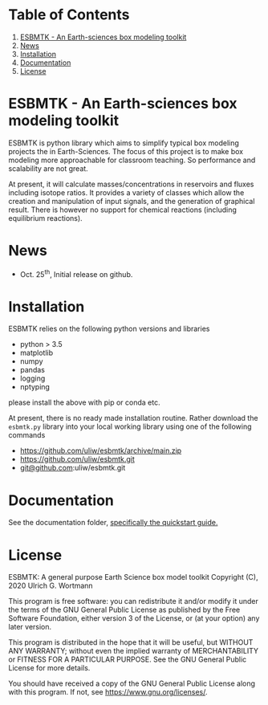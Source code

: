 
# Table of Contents

1.  [ESBMTK - An Earth-sciences box modeling toolkit](#org9cc91bb)
2.  [News](#orgf36df6e)
3.  [Installation](#orge18d954)
4.  [Documentation](#orgb271d0f)
5.  [License](#org68a68bd)


<a id="org9cc91bb"></a>

# ESBMTK - An Earth-sciences box modeling toolkit

ESBMTK is python library which aims to simplify typical box modeling
projects the in Earth-Sciences. The focus of this project is to make
box modeling more approachable for classroom teaching. So performance
and scalability are not great.

At present, it will calculate masses/concentrations in reservoirs and
fluxes including isotope ratios. It provides a variety of classes
which allow the creation and manipulation of input signals, and the
generation of graphical result. There is however no support for
chemical reactions (including equilibrium reactions).


<a id="orgf36df6e"></a>

# News

-   Oct. 25<sup>th</sup>, Initial release on github.


<a id="orge18d954"></a>

# Installation

ESBMTK relies on the following python versions and libraries

-   python > 3.5
-   matplotlib
-   numpy
-   pandas
-   logging
-   nptyping

please install the above with pip or conda etc. 

At present, there is no ready made installation routine. Rather
download the `esbmtk.py` library into your local working library using
one of the following commands

-   <https://github.com/uliw/esbmtk/archive/main.zip>
-   <https://github.com/uliw/esbmtk.git>
-   git@github.com:uliw/esbmtk.git


<a id="orgb271d0f"></a>

# Documentation

See the documentation folder, [specifically the quickstart guide.](esbmtk::Documentation/ESBMTK-Quick-Start_Guide.org::c394)


<a id="org68a68bd"></a>

# License

ESBMTK: A general purpose Earth Science box model toolkit
Copyright (C), 2020 Ulrich G. Wortmann

This program is free software: you can redistribute it and/or modify
it under the terms of the GNU General Public License as published by
the Free Software Foundation, either version 3 of the License, or
(at your option) any later version.

This program is distributed in the hope that it will be useful,
but WITHOUT ANY WARRANTY; without even the implied warranty of
MERCHANTABILITY or FITNESS FOR A PARTICULAR PURPOSE.  See the
GNU General Public License for more details.

You should have received a copy of the GNU General Public License
along with this program.  If not, see <https://www.gnu.org/licenses/>.

